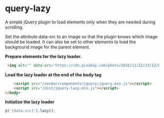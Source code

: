 # query-lazy

A simple jQuery plugin to load elements only when they are needed during scrolling.

Set the attribute data-src to an image so that the plugin knows which image should be loaded. It can also be set to other elements to load the background image for the parent element.

**Prepare elements for the lazy loader.**
```html
 <img alt="" data-src="https://cdn.pixabay.com/photo/2016/11/22/23/12/beach-1851101_960_720.jpg" />
```
**Load the lazy loader at the end of the body tag**
```html
    <script src="/vendor/components/jquery/jquery.min.js"></script>
    <script src="/dist/jquery-lazy.min.js"></script>
</body>
```

**Initialize the lazy loader**
```js
$('[data-src]').lazy();
```
